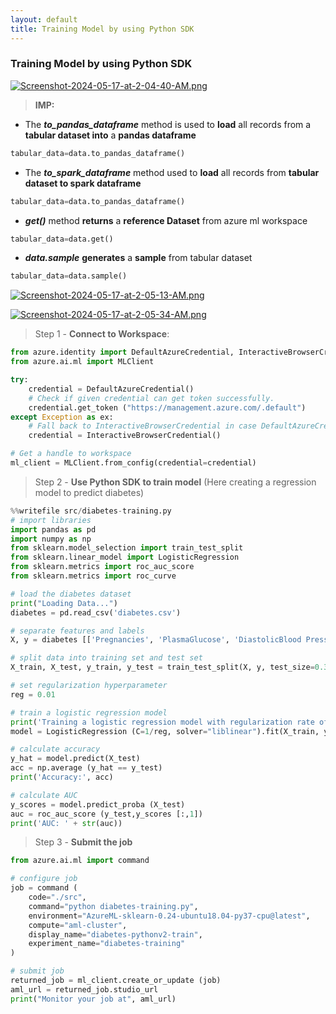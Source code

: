 ```yaml
---
layout: default
title: Training Model by using Python SDK
---
```


### Training Model by using Python SDK

[![Screenshot-2024-05-17-at-2-04-40-AM.png](https://i.postimg.cc/y8Bc2Sdr/Screenshot-2024-05-17-at-2-04-40-AM.png)](https://postimg.cc/0bWzwj7p)

> **IMP:** 
  - The _**to_pandas_dataframe**_ method is used to **load** all records from a **tabular dataset into** a **pandas dataframe**
  ```python
  tabular_data=data.to_pandas_dataframe()
  ```
  - The _**to_spark_dataframe**_ method used to **load** all records from **tabular dataset to spark dataframe**
  ```python
  tabular_data=data.to_pandas_dataframe()
  ```
  - _**get()**_ method **returns** a **reference Dataset** from azure ml workspace
  ```python
  tabular_data=data.get()
  ```
  - _**data.sample**_ **generates** a **sample** from tabular dataset
  ```python
  tabular_data=data.sample()
  ```

[![Screenshot-2024-05-17-at-2-05-13-AM.png](https://i.postimg.cc/RZX68s2N/Screenshot-2024-05-17-at-2-05-13-AM.png)](https://postimg.cc/CRnxnNhg)

[![Screenshot-2024-05-17-at-2-05-34-AM.png](https://i.postimg.cc/MTyWkXXd/Screenshot-2024-05-17-at-2-05-34-AM.png)](https://postimg.cc/JDzwZrNk)

<!-- GIVEN IN CLOUD GURU -->
> Step 1 - **Connect to Workspace**:

```python
from azure.identity import DefaultAzureCredential, InteractiveBrowserCredential 
from azure.ai.ml import MLClient

try:
    credential = DefaultAzureCredential()
    # Check if given credential can get token successfully.
    credential.get_token ("https://management.azure.com/.default")
except Exception as ex:
    # Fall back to InteractiveBrowserCredential in case DefaultAzureCredential not work 
    credential = InteractiveBrowserCredential()
```

```python
# Get a handle to workspace
ml_client = MLClient.from_config(credential=credential)
```

> Step 2 - **Use Python SDK to train model** (Here creating a regression model to predict diabetes)

```python
%%writefile src/diabetes-training.py
# import libraries 
import pandas as pd
import numpy as np
from sklearn.model_selection import train_test_split 
from sklearn.linear_model import LogisticRegression 
from sklearn.metrics import roc_auc_score
from sklearn.metrics import roc_curve

# load the diabetes dataset
print("Loading Data...")
diabetes = pd.read_csv('diabetes.csv')

# separate features and labels
X, y = diabetes [['Pregnancies', 'PlasmaGlucose', 'DiastolicBlood Pressure', 'Triceps Thickness', 'SerumInsulin', 'BMI', 'Diabetes Pedigree', 'Age']

# split data into training set and test set
X_train, X_test, y_train, y_test = train_test_split(X, y, test_size=0.30, random_state=0)

# set regularization hyperparameter
reg = 0.01

# train a logistic regression model
print('Training a logistic regression model with regularization rate of', reg)
model = LogisticRegression (C=1/reg, solver="liblinear").fit(X_train, y_train)

# calculate accuracy
y_hat = model.predict(X_test)
acc = np.average (y_hat == y_test) 
print('Accuracy:', acc)

# calculate AUC
y_scores = model.predict_proba (X_test) 
auc = roc_auc_score (y_test,y_scores [:,1]) 
print('AUC: ' + str(auc))
```
> Step 3 - **Submit the job** 

```python
from azure.ai.ml import command

# configure job 
job = command (
    code="./src",
    command="python diabetes-training.py",
    environment="AzureML-sklearn-0.24-ubuntu18.04-py37-cpu@latest",
    compute="aml-cluster",
    display_name="diabetes-pythonv2-train", 
    experiment_name="diabetes-training"
)

# submit job
returned_job = ml_client.create_or_update (job)
aml_url = returned_job.studio_url
print("Monitor your job at", aml_url)
```